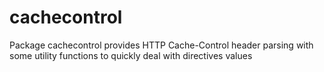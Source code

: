 cachecontrol
============

Package cachecontrol provides HTTP Cache-Control header parsing with some utility functions to quickly deal with directives values
